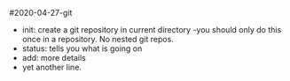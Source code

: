 #2020-04-27-git 
- init: create a git repository in current directory 
   -you should only do this once in a repository.   No nested git repos. 
- status: tells you what is going on 
- add:   more details 
- yet another line.  

